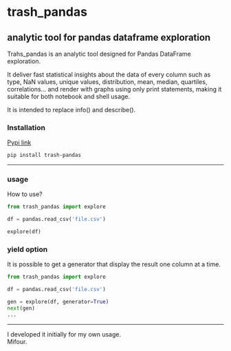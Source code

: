 # trash_pandas
## analytic tool for pandas dataframe exploration

Trahs_pandas is an analytic tool designed for Pandas DataFrame exploration.  

It deliver fast statistical insights about the data of every column such as type, NaN values, unique values, distribution, mean, median, quartiles, correlations... and render with graphs using only print statements, making it suitable for both notebook and shell usage.  

It is intended to replace info() and describe().  

### Installation  
[Pypi link](https://pypi.org/project/trash-pandas/)
```bash
pip install trash-pandas
```
---

### usage  
How to use?
```python
from trash_pandas import explore

df = pandas.read_csv('file.csv')

explore(df)

```
### yield option  
It is possible to get a generator that display the result one column at a time. 

```python
from trash_pandas import explore

df = pandas.read_csv('file.csv')

gen = explore(df, generator=True)
next(gen)
...

```
----

I developed it initially for my own usage.  
Mifour.